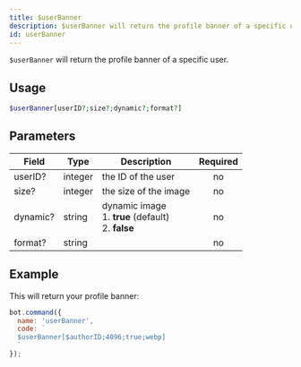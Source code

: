 ```yaml
---
title: $userBanner 
description: $userBanner will return the profile banner of a specific user.
id: userBanner
---
```


`$userBanner` will return the profile banner of a specific user.

## Usage

```php
$userBanner[userID?;size?;dynamic?;format?]
```

## Parameters 


| Field    | Type    | Description                                                    | Required |
| -------- | ------- | -------------------------------------------------------------- |:--------:|
| userID?  | integer | the ID of the user                                             |    no    |
| size?    | integer | the size of the image                                          |    no    |
| dynamic? | string  | dynamic image <br /> 1. **true** (default) <br /> 2. **false** |    no    |
| format?  | string  |                                                                |    no    |


## Example

This will return your profile banner:

```javascript
bot.command({
  name: 'userBanner',
  code: `
  $userBanner[$authorID;4096;true;webp]
  `
});
```
